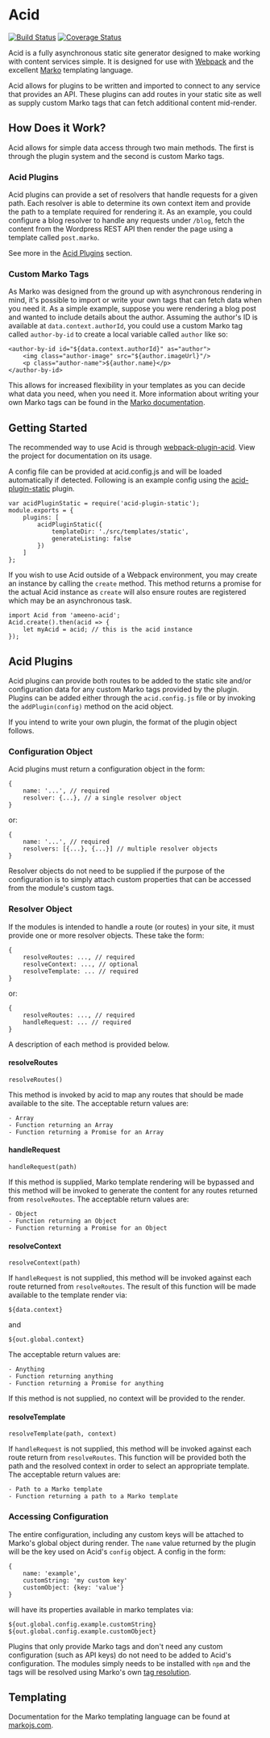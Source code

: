 # Acid

[![Build Status](https://travis-ci.org/drewschrauf/ameeno-acid.svg?branch=master)](https://travis-ci.org/drewschrauf/ameeno-acid)
[![Coverage Status](https://coveralls.io/repos/github/drewschrauf/ameeno-acid/badge.svg?branch=master)](https://coveralls.io/github/drewschrauf/ameeno-acid?branch=master)

Acid is a fully asynchronous static site generator designed to make working with content services simple. It is designed for use with [Webpack](https://webpack.github.io/) and the excellent [Marko](http://markojs.com/) templating language.

Acid allows for plugins to be written and imported to connect to any service that provides an API. These plugins can add routes in your static site as well as supply custom Marko tags that can fetch additional content mid-render.

## How Does it Work?

Acid allows for simple data access through two main methods. The first is through the plugin system and the second is custom Marko tags.

### Acid Plugins

Acid plugins can provide a set of resolvers that handle requests for a given path. Each resolver is able to determine its own context item and provide the path to a template required for rendering it. As an example, you could configure a blog resolver to handle any requests under `/blog`, fetch the content from the Wordpress REST API then render the page using a template called `post.marko`.

See more in the [Acid Plugins](#acid-plugins) section.

### Custom Marko Tags

As Marko was designed from the ground up with asynchronous rendering in mind, it's possible to import or write your own tags that can fetch data when you need it. As a simple example, suppose you were rendering a blog post and wanted to include details about the author. Assuming the author's ID is available at `data.context.authorId`, you could use a custom Marko tag called `author-by-id` to create a local variable called `author` like so:

    <author-by-id id="${data.context.authorId}" as="author">
        <img class="author-image" src="${author.imageUrl}"/>
        <p class="author-name">${author.name}</p>
    </author-by-id>

This allows for increased flexibility in your templates as you can decide what data you need, when you need it. More information about writing your own Marko tags can be found in the [Marko documentation](http://markojs.com/docs/).

## Getting Started

The recommended way to use Acid is through [webpack-plugin-acid](https://github.com/drewschrauf/webpack-plugin-acid). View the project for documentation on its usage.

A config file can be provided at acid.config.js and will be loaded automatically if detected. Following is an example config using the [acid-plugin-static](https://github.com/drewschrauf/acid-plugin-static) plugin.

    var acidPluginStatic = require('acid-plugin-static');
    module.exports = {
        plugins: [
            acidPluginStatic({
                templateDir: './src/templates/static',
                generateListing: false
            })
        ]
    };

If you wish to use Acid outside of a Webpack environment, you may create an instance by calling the `create` method. This method returns a promise for the actual Acid instance as `create` will also ensure routes are registered which may be an asynchronous task.

    import Acid from 'ameeno-acid';
    Acid.create().then(acid => {
        let myAcid = acid; // this is the acid instance
    });

## Acid Plugins

Acid plugins can provide both routes to be added to the static site and/or configuration data for any custom Marko tags provided by the plugin. Plugins can be added either through the `acid.config.js` file or by invoking the `addPlugin(config)` method on the acid object.

If you intend to write your own plugin, the format of the plugin object follows.

### Configuration Object

Acid plugins must return a configuration object in the form:

    {
        name: '...', // required
        resolver: {...}, // a single resolver object
    }

or:

    {
        name: '...', // required
        resolvers: [{...}, {...}] // multiple resolver objects
    }

Resolver objects do not need to be supplied if the purpose of the configuration is to simply attach custom properties that can be accessed from the module's custom tags.

### Resolver Object

If the modules is intended to handle a route (or routes) in your site, it must provide one or more resolver objects. These take the form:

    {
        resolveRoutes: ..., // required
        resolveContext: ..., // optional
        resolveTemplate: ... // required
    }

or:

    {
        resolveRoutes: ..., // required
        handleRequest: ... // required
    }

A description of each method is provided below.

#### resolveRoutes

`resolveRoutes()`

This method is invoked by acid to map any routes that should be made available to the site. The acceptable return values are:

    - Array
    - Function returning an Array
    - Function returning a Promise for an Array

#### handleRequest

`handleRequest(path)`

If this method is supplied, Marko template rendering will be bypassed and this method will be invoked to generate the content for any routes returned from `resolveRoutes`. The acceptable return values are:

    - Object
    - Function returning an Object
    - Function returning a Promise for an Object

#### resolveContext

`resolveContext(path)`

If `handleRequest` is not supplied, this method will be invoked against each route returned from `resolveRoutes`. The result of this function will be made available to the template render via:

    ${data.context}

and

    ${out.global.context}

The acceptable return values are:

    - Anything
    - Function returning anything
    - Function returning a Promise for anything

If this method is not supplied, no context will be provided to the render.

#### resolveTemplate

`resolveTemplate(path, context)`

If `handleRequest` is not supplied, this method will be invoked against each route return from `resolveRoutes`. This function will be provided both the path and the resolved context in order to select an appropriate template. The acceptable return values are:

    - Path to a Marko template
    - Function returning a path to a Marko template

### Accessing Configuration

The entire configuration, including any custom keys will be attached to Marko's global object during render. The `name` value returned by the plugin will be the key used on Acid's `config` object. A config in the form:

    {
        name: 'example',
        customString: 'my custom key'
        customObject: {key: 'value'}
    }

will have its properties available in marko templates via:

    ${out.global.config.example.customString}
    ${out.global.config.example.customObject}

Plugins that only provide Marko tags and don't need any custom configuration (such as API keys) do not need to be added to Acid's configuration. The modules simply needs to be installed with `npm` and the tags will be resolved using Marko's own [tag resolution](http://markojs.com/docs/marko/custom-taglibs/#scanning-for-tags).

## Templating

Documentation for the Marko templating language can be found at [markojs.com](http://markojs.com/).
